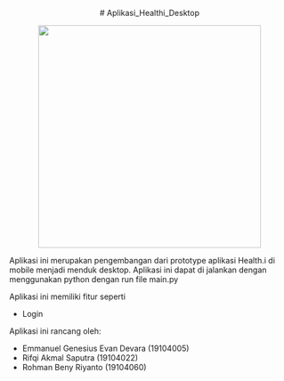 <p align="center"># Aplikasi_Healthi_Desktop </p>
<p align="center">
 <img src="https://user-images.githubusercontent.com/72756374/127510787-a82c8bef-a705-427d-8ba8-3b732cfa1cd2.png" width="400" height="400">
 </p>
Aplikasi ini merupakan pengembangan dari prototype aplikasi Health.i di mobile menjadi menduk desktop. Aplikasi ini dapat di jalankan dengan menggunakan python dengan run file main.py

Aplikasi ini memiliki fitur seperti
 - Login


Aplikasi ini rancang oleh:
- Emmanuel Genesius Evan Devara (19104005)
- Rifqi Akmal Saputra           (19104022)
- Rohman Beny Riyanto           (19104060)

